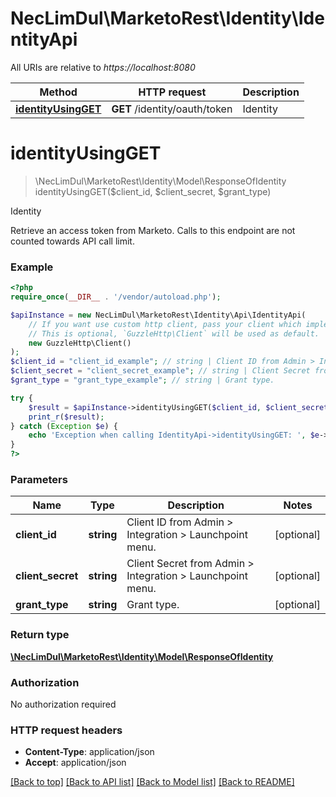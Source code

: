 # NecLimDul\MarketoRest\Identity\IdentityApi

All URIs are relative to *https://localhost:8080*

Method | HTTP request | Description
------------- | ------------- | -------------
[**identityUsingGET**](IdentityApi.md#identityUsingGET) | **GET** /identity/oauth/token | Identity


# **identityUsingGET**
> \NecLimDul\MarketoRest\Identity\Model\ResponseOfIdentity identityUsingGET($client_id, $client_secret, $grant_type)

Identity

Retrieve an access token from Marketo.  Calls to this endpoint are not counted towards API call limit.

### Example
```php
<?php
require_once(__DIR__ . '/vendor/autoload.php');

$apiInstance = new NecLimDul\MarketoRest\Identity\Api\IdentityApi(
    // If you want use custom http client, pass your client which implements `GuzzleHttp\ClientInterface`.
    // This is optional, `GuzzleHttp\Client` will be used as default.
    new GuzzleHttp\Client()
);
$client_id = "client_id_example"; // string | Client ID from Admin > Integration > Launchpoint menu.
$client_secret = "client_secret_example"; // string | Client Secret from Admin > Integration > Launchpoint menu.
$grant_type = "grant_type_example"; // string | Grant type.

try {
    $result = $apiInstance->identityUsingGET($client_id, $client_secret, $grant_type);
    print_r($result);
} catch (Exception $e) {
    echo 'Exception when calling IdentityApi->identityUsingGET: ', $e->getMessage(), PHP_EOL;
}
?>
```

### Parameters

Name | Type | Description  | Notes
------------- | ------------- | ------------- | -------------
 **client_id** | **string**| Client ID from Admin &gt; Integration &gt; Launchpoint menu. | [optional]
 **client_secret** | **string**| Client Secret from Admin &gt; Integration &gt; Launchpoint menu. | [optional]
 **grant_type** | **string**| Grant type. | [optional]

### Return type

[**\NecLimDul\MarketoRest\Identity\Model\ResponseOfIdentity**](../Model/ResponseOfIdentity.md)

### Authorization

No authorization required

### HTTP request headers

 - **Content-Type**: application/json
 - **Accept**: application/json

[[Back to top]](#) [[Back to API list]](../../README.md#documentation-for-api-endpoints) [[Back to Model list]](../../README.md#documentation-for-models) [[Back to README]](../../README.md)


